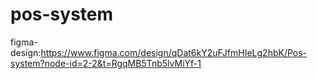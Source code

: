 # pos-system
figma-design:https://www.figma.com/design/qDat6kY2uFJfmHIeLg2hbK/Pos-system?node-id=2-2&t=RgqMB5Tnb5lvMiYf-1
